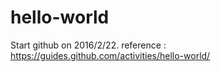 # hello-world

Start github on 2016/2/22.
reference : https://guides.github.com/activities/hello-world/
